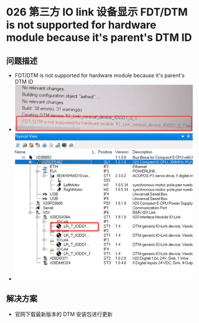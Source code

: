 # 026 第三方 IO link 设备显示 FDT/DTM is not supported for hardware module because it's parent's DTM ID

## 问题描述

- FDT/DTM is not supported for hardware module because it's parent's DTM ID
- ![](FILES/026第三方IO%20link设备显示FDT%20DTM%20is%20not%20supported%20for%20hardware%20module/image-20221202154550250.png)
- ![Img](./FILES/026DTM.md/img-20220812113148.png)

## 解决方案

- 官网下载最新版本的 DTM 安装包进行更新
